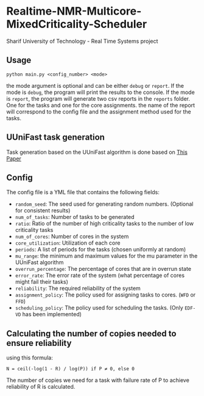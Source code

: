 # Realtime-NMR-Multicore-MixedCriticality-Scheduler
Sharif University of Technology - Real Time Systems project

## Usage
```shell
python main.py <config_number> <mode>
```
the mode argument is optional and can be either `debug` or `report`.
If the mode is `debug`, the program will print the results to the console.
If the mode is `report`, the program will generate two csv reports in the `reports` folder. One for the tasks and one for the core assignments.
the name of the report will correspond to the config file and the assignment method used for the tasks.

## UUniFast task generation
Task generation based on the UUniFast algorithm is done based on [This Paper](https://sharif.edu/~ansari/pdfs/LETR-MC.pdf)

## Config
The config file is a YML file that contains the following fields:
- `random_seed`: The seed used for generating random numbers. (Optional for consistent results)
- `num_of_tasks`: Number of tasks to be generated
- `ratio`: Ratio of the number of high criticality tasks to the number of low criticality tasks
- `num_of_cores`: Number of cores in the system
- `core_utilization`: Utilization of each core
- `periods`: A list of periods for the tasks (chosen uniformly at random)
- `mu_range`: the minimum and maximum values for the mu parameter in the UUniFast algorithm
- `overrun_percentage`: The percentage of cores that are in overrun state
- `error_rate`: The error rate of the system (what percentage of cores might fail their tasks)
- `reliability`: The required reliability of the system 
- `assignment_policy`: The policy used for assigning tasks to cores. (`WFD` or `FFD`)
- `scheduling_policy`: The policy used for scheduling the tasks. (Only `EDF-VD` has been implemented)


## Calculating the number of copies needed to ensure reliability
using this formula:
```
N = ceil(-log(1 - R) / log(P)) if P ≠ 0, else 0
```
The number of copies we need for a task with failure rate of P to achieve reliability of R is calculated.